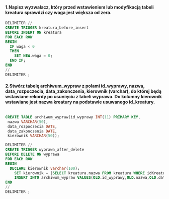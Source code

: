#### 1.Napisz wyzwalacz, który przed wstawieniem lub modyfikacją tabeli kreatura sprawdzi czy waga jest większa od zera.

```sql
DELIMITER //
CREATE TRIGGER kreatura_before_insert
BEFORE INSERT ON kreatura
FOR EACH ROW
BEGIN
  IF waga < 0
  THEN
    SET NEW.waga = 0;
  END IF;
END
//
DELIMITER ;
```

#### 2.Stwórz tabelę archiwum_wypraw z polami id_wyprawy, nazwa, data_rozpoczecia, data_zakonczenia, kierownik (varchar), do której będą wstawiane rekordy po usunięciu z tabeli wyprawa. Do kolumny kierownik wstawiane jest nazwa kreatury na podstawie usuwanego id_kreatury.

```sql

CREATE TABLE archiwum_wypraw(id_wyprawy INT(11) PRIMARY KEY,
 nazwa VARCHAR(50), 
 data_rozpoczecia DATE, 
 data_zakonczenia DATE, 
 kierownik VARCHAR(50));
```


```sql
DELIMITER //
CREATE TRIGGER wyprawa_after_delete
BEFORE DELETE ON wyprawa
FOR EACH ROW
BEGIN
  DECLARE kierownik varchar(100);
    SET kierownik = (SELECT kreatura.nazwa FROM kreatura WHERE idKreatury=OLD.kierownik);
    INSERT INTO archiwum_wypraw VALUES(OLD.id_wyprawy,OLD.nazwa,OLD.data_rozpoczecia,OLD.data_zakonczenia,kierownik);
END
//
DELIMITER ;
```
